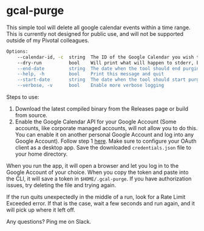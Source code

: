 # gcal-purge

This simple tool will delete all google calendar events within a time range.
This is currently not designed for public use, and will not be supported
outside of my Pivotal colleagues.

```sh
Options:
    --calendar-id, -c  string  The ID of the Google Calendar you wish to purge (default: primary)
    --dry-run          bool    Will print what will happen to stderr, but won't actually do it
    --end-date         string  The date when the tool should end purging at 11:59 PM local time in YYYY-MM-DD format (default: today)
    --help, -h         bool    Print this message and quit
    --start-date       string  The date when the tool should start purging at 12:01 AM local time in YYYY-MM-DD format (default: 1970-01-01)
    --verbose, -v      bool    Enable more verbose logging
```

Steps to use:

1. Download the latest compiled binary from the Releases page or build from
   source.
1. Enable the Google Calendar API for your Google Account (Some accounts, like
   corporate managed accounts, will not allow you to do this. You can enable it
   on another personal Google Account and log into any Google Account). Follow
   step 1 [here](https://developers.google.com/calendar/quickstart/go#step_1_turn_on_the).
   Make sure to configure your OAuth client as a desktop app. Save the downloaded
   `credentials.json` file to your home directory.

When you run the app, it will open a browser and let you log in to the Google
Account of your choice. When you copy the token and paste into the CLI, it will
save a token in `$HOME/.gcal-purge`. If you have authorization issues, try
deleting the file and trying again.

If the run quits unexpectedly in the middle of a run, look for a Rate Limit Exceeded
error. If that is the case, wait a few seconds and run again, and it will pick up
where it left off.

Any questions? Ping me on Slack.